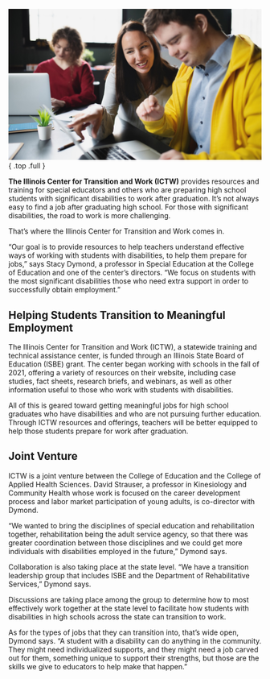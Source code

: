 ﻿---
layout: article.liquid
pageTitle: New Center Helps High School Teachers Enable Students with Significant Disabilities Gain Competitive Employment
url: new_center
byline: Tom Hanlon
---
![Two people at a desk with a third person at a laptop](/img/new_center.jpg){ .top .full }

**The Illinois Center for Transition and Work (ICTW)** provides resources and training for special educators and others who are preparing high school students with significant disabilities to work after graduation. It’s not always easy to find a job after graduating high school. For those with significant disabilities, the road to work is more challenging.

That’s where the Illinois Center for Transition and Work comes in.

“Our goal is to provide resources to help teachers understand effective ways of working with students with disabilities, to help them prepare for jobs,” says Stacy Dymond, a professor in Special Education at the College of Education and one of the center’s directors. “We focus on students with the most significant disabilities those who need extra support in order to successfully obtain employment.”

## Helping Students Transition to Meaningful Employment

The Illinois Center for Transition and Work (ICTW), a statewide training and technical assistance center, is funded through an Illinois State Board of Education (ISBE) grant. The center began working with schools in the fall of 2021, offering a variety of resources on their website, including case studies, fact sheets, research briefs, and webinars, as well as other information useful to those who work with students with disabilities.

All of this is geared toward getting meaningful jobs for high school graduates who have disabilities and who are not pursuing further education. Through ICTW resources and offerings, teachers will be better equipped to help those students prepare for work after graduation.

## Joint Venture

ICTW is a joint venture between the College of Education and the College of Applied Health Sciences. David Strauser, a professor in Kinesiology and Community Health whose work is focused on the career development process and labor market participation of young adults, is co-director with Dymond. 

“We wanted to bring the disciplines of special education and rehabilitation together, rehabilitation being the adult service agency, so that there was greater coordination between those disciplines and we could get more individuals with disabilities employed in the future,” Dymond says.

Collaboration is also taking place at the state level. “We have a transition leadership group that includes ISBE and the Department of Rehabilitative Services,” Dymond says. 

Discussions are taking place among the group to determine how to most effectively work together at the state level to facilitate how students with
disabilities in high schools across the state can transition to work.

As for the types of jobs that they can transition into, that’s wide open, Dymond says. “A student with a disability can do anything in the community. They might need individualized supports, and they might need a job carved out for them, something unique to support their strengths, but those are the skills we give to educators to help make that happen.”